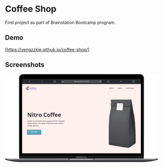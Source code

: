 # Coffee Shop

First project as part of Brainstation Bootcamp program.

## Demo

[https://yengzzkie.github.io/coffee-shop/]

## Screenshots

![Demo](./assets/images/demo.png)


